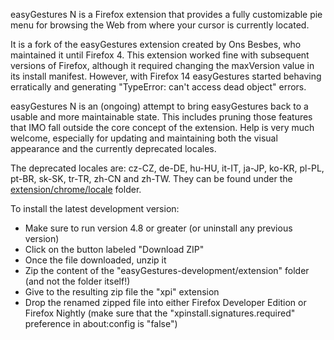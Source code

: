 easyGestures N is a Firefox extension that provides a fully customizable pie menu for browsing the Web from where your cursor is currently located.

It is a fork of the easyGestures extension created by Ons Besbes, who maintained it until Firefox 4. This extension worked fine with subsequent versions of Firefox, although it required changing the maxVersion value in its install manifest. However, with Firefox 14 easyGestures started behaving erratically and generating "TypeError: can't access dead object" errors.

easyGestures N is an (ongoing) attempt to bring easyGestures back to a usable and more maintainable state. This includes pruning those features that IMO fall outside the core concept of the extension. Help is very much welcome, especially for updating and maintaining both the visual appearance and the currently deprecated locales.

The deprecated locales are: cz-CZ, de-DE, hu-HU, it-IT, ja-JP, ko-KR, pl-PL, pt-BR, sk-SK, tr-TR, zh-CN and zh-TW. They can be found under the [extension/chrome/locale](https://github.com/ngdeleito/easyGestures/tree/development/extension/chrome/locale) folder.

To install the latest development version:

  - Make sure to run version 4.8 or greater (or uninstall any previous version)
  - Click on the button labeled "Download ZIP"
  - Once the file downloaded, unzip it
  - Zip the content of the "easyGestures-development/extension" folder (and not the folder itself!)
  - Give to the resulting zip file the "xpi" extension
  - Drop the renamed zipped file into either Firefox Developer Edition or Firefox Nightly (make sure that the "xpinstall.signatures.required" preference in about:config is "false")
